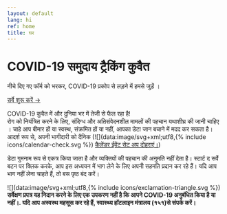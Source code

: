 ```yaml
---
layout: default
lang: hi
ref: home
title: घर
---
```

# COVID-19 समुदाय ट्रैकिंग कुवैत

नीचे दिए गए फॉर्म को भरकर, COVID-19 प्रकोप से लड़ने में हमसे जुड़ें ।

<a
href="https://survey123.arcgis.com/share/222d0a19757847c99fe3b0674e2ad932?lang=hi"
class="btn"> सर्वे शुरू करें →</a>

COVID-19 कुवैत में और दुनिया भर में तेजी से फैल रहा है!  
रोग को नियंत्रित करने के लिए, संदिग्ध और अतिसंवेदनशील मामलों की पहचान यथाशीघ्र की जानी चाहिए ।
चाहे आप बीमार हों या स्वस्थ, संक्रमित हों या नहीं, आपका डेटा जान बचाने में मदद कर
सकता है। आदर्श रूप से, अपनी भागीदारी को दैनिक
(![](data:image/svg+xml;utf8,{% include icons/calendar-check.svg %}) [कैलेंडर ईवेंट सेट अप दोहराएं।](/TrackCOVIDKW.ics))

डेटा गुमनाम रूप से एकत्र किया जाता है और व्यक्तियों की पहचान की अनुमति नहीं देता
है। स्टार्ट द सर्वे बटन पर क्लिक करके, आप इस अध्ययन में भाग लेने के लिए अपनी सहमति
प्रदान कर रहे हैं। यदि आप भाग नहीं लेना चाहते हैं, तो बस पृष्ठ बंद करें।

![](data:image/svg+xml;utf8,{% include icons/exclamation-triangle.svg
 %}) **सर्वेक्षण प्रपत्र यह निदान करने के लिए एक उपकरण नहीं है कि आपने COVID-19 अनुबंधित किया है या नहीं।. यदि आप अस्वस्थ महसूस कर रहे हैं,  स्वास्थ्य हॉटलाइन मंत्रालय (१५१)से संपर्क करें।**

